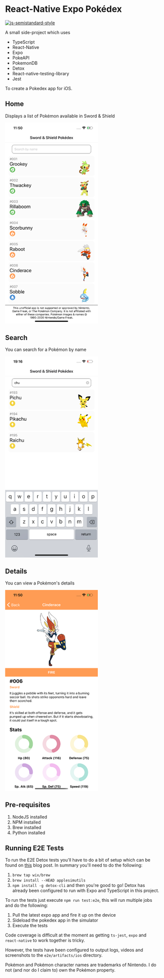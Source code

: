 # React-Native Expo Pokédex

[![js-semistandard-style](https://cdn.rawgit.com/standard/semistandard/master/badge.svg)](https://github.com/standard/semistandard)

A small side-project which uses
* TypeScript
* React-Native
* Expo
* PokeAPI
* PokemonDB
* Detox
* React-native-testing-library
* Jest

To create a Pokedex app for iOS.

## Home
Displays a list of Pokémon available in Sword & Shield

<img src="screenshots/home.png" alt="Home" width="300"/>

## Search
You can search for a Pokémon by name

<img src="screenshots/search.png" alt="Search" width="300"/>

## Details
You can view a Pokémon's details

<img src="screenshots/details.png" alt="Details" width="300"/>

## Pre-requisites
1. NodeJS installed
2. NPM installed
3. Brew installed
4. Python installed

## Running E2E Tests
To run the E2E Detox tests you'll have to do a bit of setup which can be found on [this](https://blog.expo.io/testing-expo-apps-with-detox-and-react-native-testing-library-7fbdbb82ac87) blog post. In summary you'll need to do the following:
1. `brew tap wix/brew`
2. `brew install --HEAD applesimutils`
3. `npm install -g detox-cli`
and then you're good to go! Detox has already been configured to run with Expo and TypeScript in this project.

To run the tests just execute `npm run test:e2e`, this will run multiple jobs and do the following:
1. Pull the latest expo app and fire it up on the device
2. Sideload the pokedex app in the simulator
3. Execute the tests

Code coverage is difficult at the moment as getting `ts-jest`, `expo` and `react-native` to work together is tricky.

However, the tests have been configured to output logs, videos and screenshots to the `e2e/artifacts/ios` directory.

Pokémon and Pokémon character names are trademarks of Nintendo. I do not (and nor do I claim to) own the Pokémon property.